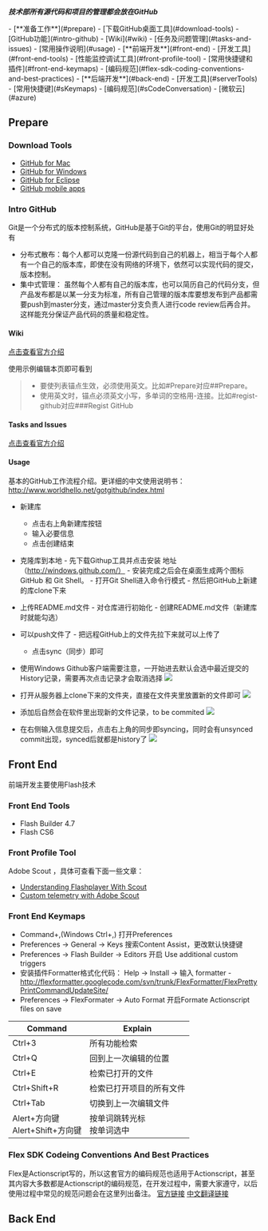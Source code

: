 ***技术部所有源代码和项目的管理都会放在GitHub***

<p></p>
- [**准备工作**](#prepare)
	- [下载GitHub桌面工具](#download-tools)
	- [GitHub功能](#intro-github)
		- [Wiki](#wiki)
		- [任务及问题管理](#tasks-and-issues)
		- [常用操作说明](#usage)			
- [**前端开发**](#front-end)
	- [开发工具](#front-end-tools)
	- [性能监控调试工具](#front-profile-tool)
	- [常用快捷键和插件](#front-end-keymaps)
	- [编码规范](#flex-sdk-coding-conventions-and-best-practices)
- [**后端开发**](#back-end)
	- [开发工具](#serverTools)
	- [常用快捷键](#sKeymaps)
	- [编码规范](#sCodeConversation)
	- [微软云](#azure)

## Prepare

### Download Tools

- [GitHub for Mac](http://mac.github.com/)
- [GitHub for Windows](http://windows.github.com/)
- [GitHub for Eclipse](http://eclipse.github.com/)
- [GitHub mobile apps](http://mobile.github.com/)

### Intro GitHub

Git是一个分布式的版本控制系统，GitHub是基于Git的平台，使用Git的明显好处有
- 分布式散布：每个人都可以克隆一份源代码到自己的机器上，相当于每个人都有一个自己的版本库，即使在没有网络的环境下，依然可以实现代码的提交，版本控制。
- 集中式管理：	虽然每个人都有自己的版本库，也可以简历自己的代码分支，但产品发布都是以某一分支为标准，所有自己管理的版本库要想发布到产品都需要push到master分支，通过master分支负责人进行code review后再合并。这样能充分保证产品代码的质量和稳定性。

#### Wiki

[点击查看官方介绍](https://github.com/features/projects/wikis)

使用示例编辑本页即可看到

> - 要使列表锚点生效，必须使用英文。比如#Prepare对应##Prepare。
> - 使用英文时，锚点必须英文小写，多单词的空格用-连接。比如#regist-github对应###Regist GitHub

#### Tasks and Issues

[点击查看官方介绍](https://github.com/features/projects/issues)

#### Usage

基本的GitHub工作流程介绍。更详细的中文使用说明书：http://www.worldhello.net/gotgithub/index.html 

- 新建库
	- 点击右上角新建库按钮
	- 输入必要信息
	- 点击创建结束
	
- 克隆库到本地
        - 先下载Githup工具并点击安装  地址（http://windows.github.com/）
        - 安装完成之后会在桌面生成两个图标 GitHub 和 Git Shell。
        - 打开Git Shell进入命令行模式
        - 然后把GitHub上新建的库clone下来
        
- 上传README.md文件
        - 对仓库进行初始化
        - 创建README.md文件（新建库时就能勾选）
        
- 可以push文件了
        - 把远程GitHub上的文件先拉下来就可以上传了
	- 点击sync（同步）即可

- 使用Windows Github客户端需要注意，一开始进去默认会选中最近提交的History记录，需要再次点击记录才会取消选择 ![](assets/githubHistory.png) 
- 打开从服务器上clone下来的文件夹，直接在文件夹里放置新的文件即可 ![](assets/openFolder.png)
- 添加后自然会在软件里出现新的文件记录，to be commited ![](assets/newFile.png) 
- 在右侧输入信息提交后，点击右上角的同步即syncing，同时会有unsynced commit出现，synced后就都是history了 ![](assets/syncing.png) 

## Front End

前端开发主要使用Flash技术

### Front End Tools

- Flash Builder 4.7
- Flash CS6

### Front Profile Tool

Adobe Scout ，具体可查看下面一些文章：
- [Understanding Flashplayer With Scout](http://www.adobe.com/devnet/scout/articles/understanding-flashplayer-with-scout.html)
- [Custom telemetry with Adobe Scout](http://www.adobe.com/devnet/scout/articles/adobe-scout-custom-telemetry.html)

### Front End Keymaps

- Command+,(Windows Ctrl+,) 打开Preferences
- Preferences -> General -> Keys 搜索Content Assist，更改默认快捷键
- Preferences -> Flash Builder -> Editors 开启 Use additional custom triggers
- 安装插件Formatter格式化代码： Help -> Install -> 输入 formatter - http://flexformatter.googlecode.com/svn/trunk/FlexFormatter/FlexPrettyPrintCommandUpdateSite/
- Preferences -> FlexFormater -> Auto Format 开启Formate Actionscript files on save

Command | Explain
---| ---
Ctrl+3 | 所有功能检索
Ctrl+Q | 回到上一次编辑的位置
Ctrl+E | 检索已打开的文件
Ctrl+Shift+R | 检索已打开项目的所有文件
Ctrl+Tab | 切换到上一次编辑文件
Alert+方向键<br>Alert+Shift+方向键 | 按单词跳转光标<br>按单词选中


### Flex SDK Codeing Conventions And Best Practices

Flex是Actionscript写的，所以这套官方的编码规范也适用于Actionscript，甚至其内容大多数都是Actionscript的编码规范，在开发过程中，需要大家遵守，以后使用过程中常见的规范问题会在这里列出备注。
[官方链接](http://sourceforge.net/adobe/flexsdk/wiki/Coding%20Conventions/)
[中文翻译链接](http://wenku.baidu.com/view/28f485f7ba0d4a7302763a19.html)

## Back End

